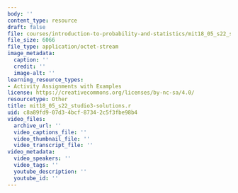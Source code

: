 ```yaml
---
body: ''
content_type: resource
draft: false
file: courses/introduction-to-probability-and-statistics/mit18_05_s22_studio3-solutions.r
file_size: 6066
file_type: application/octet-stream
image_metadata:
  caption: ''
  credit: ''
  image-alt: ''
learning_resource_types:
- Activity Assignments with Examples
license: https://creativecommons.org/licenses/by-nc-sa/4.0/
resourcetype: Other
title: mit18_05_s22_studio3-solutions.r
uid: c8a89fd9-07d3-4bcf-8734-2c5f3fbe98b4
video_files:
  archive_url: ''
  video_captions_file: ''
  video_thumbnail_file: ''
  video_transcript_file: ''
video_metadata:
  video_speakers: ''
  video_tags: ''
  youtube_description: ''
  youtube_id: ''
---
```

